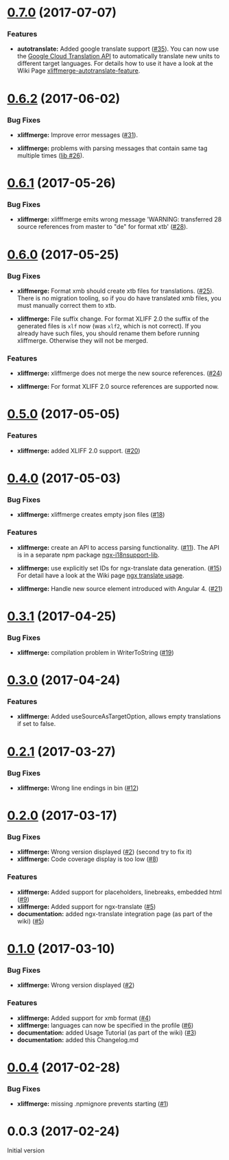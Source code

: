 <a name="0.7.0"></a>
# [0.7.0](https://github.com/martinroob/ngx-i18nsupport/compare/v0.6.2...v0.7.0) (2017-07-07)

### Features

* **autotranslate:** Added google translate support ([#35](https://github.com/martinroob/ngx-i18nsupport/issues/35)).
You can now use the [Google Cloud Translation API](https://cloud.google.com/translate/) to automatically translate new units to different target languages.
 For details how to use it have a look at the Wiki Page [xliffmerge-autotranslate-feature](https://github.com/martinroob/ngx-i18nsupport/wiki/xliffmerge-autotranslate-feature).

<a name="0.6.2"></a>
# [0.6.2](https://github.com/martinroob/ngx-i18nsupport/compare/v0.6.1...v0.6.2) (2017-06-02)

### Bug Fixes

* **xliffmerge:** Improve error messages ([#31](https://github.com/martinroob/ngx-i18nsupport/issues/31)).

* **xliffmerge:** problems with parsing messages that contain same tag multiple times ([lib #26](https://github.com/martinroob/ngx-i18nsupport-lib/issues/26)).

<a name="0.6.1"></a>
# [0.6.1](https://github.com/martinroob/ngx-i18nsupport/compare/v0.6.0...v0.6.1) (2017-05-26)

### Bug Fixes

* **xliffmerge:** xlifffmerge emits wrong message 'WARNING: transferred 28 source references from master to "de" for format xtb' ([#28](https://github.com/martinroob/ngx-i18nsupport/issues/28)).

<a name="0.6.0"></a>
# [0.6.0](https://github.com/martinroob/ngx-i18nsupport/compare/v0.5.0...v0.6.0) (2017-05-25)

### Bug Fixes

* **xliffmerge:** Format xmb should create xtb files for translations. ([#25](https://github.com/martinroob/ngx-i18nsupport/issues/25)).
There is no migration tooling, so if you do have translated xmb files, you must manually correct them to xtb. 

* **xliffmerge:** File suffix change. For format XLIFF 2.0 the suffix of the generated files is `xlf` now (was `xlf2`, which is not correct).
If you already have such files, you should rename them before running xliffmerge. Otherwise they will not be merged.

### Features

* **xliffmerge:** xliffmerge does not merge the new source references. ([#24](https://github.com/martinroob/ngx-i18nsupport/issues/24))

* **xliffmerge:** For format XLIFF 2.0 source references are supported now.

<a name="0.5.0"></a>
# [0.5.0](https://github.com/martinroob/ngx-i18nsupport/compare/v0.4.0...v0.5.0) (2017-05-05)

### Features

* **xliffmerge:** added XLIFF 2.0 support. ([#20](https://github.com/martinroob/ngx-i18nsupport/issues/20))

<a name="0.4.0"></a>
# [0.4.0](https://github.com/martinroob/ngx-i18nsupport/compare/v0.3.1...v0.4.0) (2017-05-03)

### Bug Fixes

* **xliffmerge:** xliffmerge creates empty json files ([#18](https://github.com/martinroob/ngx-i18nsupport/issues/18))

### Features

* **xliffmerge:** create an API to access parsing functionality. ([#11](https://github.com/martinroob/ngx-i18nsupport/issues/11)). 
The API is in a separate npm package [ngx-i18nsupport-lib](https://github.com/martinroob/ngx-i18nsupport-lib).

* **xliffmerge:** use explicitly set IDs for ngx-translate data generation. ([#15](https://github.com/martinroob/ngx-i18nsupport/issues/15))
For detail have a look at the Wiki page [ngx translate usage](https://github.com/martinroob/ngx-i18nsupport/wiki/ngx-translate-usage).

* **xliffmerge:** Handle new source element introduced with Angular 4. ([#21](https://github.com/martinroob/ngx-i18nsupport/issues/21))

<a name="0.3.1"></a>
# [0.3.1](https://github.com/martinroob/ngx-i18nsupport/compare/v0.3.0...v0.3.1) (2017-04-25)

### Bug Fixes

* **xliffmerge:** compilation problem in WriterToString ([#19](https://github.com/martinroob/ngx-i18nsupport/issues/19))

<a name="0.3.0"></a>
# [0.3.0](https://github.com/martinroob/ngx-i18nsupport/compare/v0.2.3...v0.3.0) (2017-04-24)

### Features

* **xliffmerge:** Added useSourceAsTargetOption, allows empty translations if set to false.

<a name="0.2.1"></a>
# [0.2.1](https://github.com/martinroob/ngx-i18nsupport/compare/v0.2.0...v0.2.1) (2017-03-27)


### Bug Fixes

* **xliffmerge:** Wrong line endings in bin ([#12](https://github.com/martinroob/ngx-i18nsupport/issues/12))

<a name="0.2.0"></a>
# [0.2.0](https://github.com/martinroob/ngx-i18nsupport/compare/v0.1.0...v0.2.0) (2017-03-17)


### Bug Fixes

* **xliffmerge:** Wrong version displayed ([#2](https://github.com/martinroob/ngx-i18nsupport/issues/2)) (second try to fix it)
* **xliffmerge:** Code coverage display is too low ([#8](https://github.com/martinroob/ngx-i18nsupport/issues/8))

### Features

* **xliffmerge:** Added support for placeholders, linebreaks, embedded html ([#9](https://github.com/martinroob/ngx-i18nsupport/issues/9))
* **xliffmerge:** Added support for ngx-translate ([#5](https://github.com/martinroob/ngx-i18nsupport/issues/5))
* **documentation:** added ngx-translate integration page (as part of the wiki) ([#5](https://github.com/martinroob/ngx-i18nsupport/issues/5))

<a name="0.1.0"></a>
# [0.1.0](https://github.com/martinroob/ngx-i18nsupport/compare/v0.0.4...v0.1.0) (2017-03-10)


### Bug Fixes

* **xliffmerge:** Wrong version displayed ([#2](https://github.com/martinroob/ngx-i18nsupport/issues/2))

### Features

* **xliffmerge:** Added support for xmb format ([#4](https://github.com/martinroob/ngx-i18nsupport/issues/4))
* **xliffmerge:** languages can now be specified in the profile ([#6](https://github.com/martinroob/ngx-i18nsupport/issues/6))
* **documentation:** added Usage Tutorial (as part of the wiki) ([#3](https://github.com/martinroob/ngx-i18nsupport/issues/3))
* **documentation:** added this Changelog.md

<a name="0.0.4"></a>
# [0.0.4](https://github.com/martinroob/ngx-i18nsupport/compare/v0.0.3...v0.0.4) (2017-02-28)


### Bug Fixes

* **xliffmerge:** missing .npmignore prevents starting ([#1](https://github.com/martinroob/ngx-i18nsupport/issues/1))

<a name="0.0.3"></a>
# 0.0.3 (2017-02-24)

Initial version